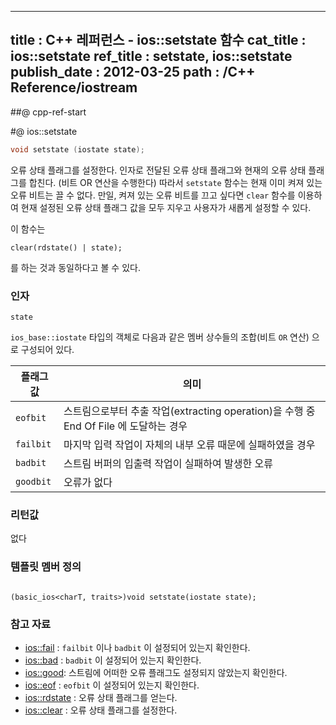----------------
title : C++ 레퍼런스 - ios::setstate 함수
cat_title :  ios::setstate
ref_title : setstate, ios::setstate
publish_date : 2012-03-25
path : /C++ Reference/iostream
--------------



##@ cpp-ref-start

#@ ios::setstate

```cpp
void setstate (iostate state);
```


오류 상태 플래그를 설정한다.
인자로 전달된 오류 상태 플래그와 현재의 오류 상태 플래그를 합친다. (비트 OR 연산을 수행한다) 따라서 `setstate` 함수는 현재 이미 켜져 있는 오류 비트는 끌 수 없다. 만일, 켜져 있는 오류 비트를 끄고 싶다면 `clear` 함수를 이용하여 현재 설정된 오류 상태 플래그 값을 모두 지우고 사용자가 새롭게 설정할 수 있다.

이 함수는

```cpp-formatted
clear(rdstate() | state);
```


를 하는 것과 동일하다고 볼 수 있다.



###  인자





`state`

`ios_base::iostate` 타입의 객체로 다음과 같은 멤버 상수들의 조합(비트 `OR` 연산) 으로 구성되어 있다.

|플래그 값|의미|
|-------|----|
|`eofbit`|스트림으로부터 추출 작업(extracting operation)을 수행 중 End Of File 에 도달하는 경우|
|`failbit`|마지막 입력 작업이 자체의 내부 오류 때문에 실패하였을 경우|
|`badbit`|스트림 버퍼의 입출력 작업이 실패하여 발생한 오류|
|`goodbit`|오류가 없다|


###  리턴값



없다



###  템플릿 멤버 정의





```cpp-formatted

(basic_ios<charT, traits>)void setstate(iostate state);
```




###  참고 자료

*  [ios::fail](http://itguru.tistory.com/165)  :  `failbit` 이나 `badbit` 이 설정되어 있는지 확인한다.
*  [ios::bad](http://itguru.tistory.com/166)  :  `badbit` 이 설정되어 있는지 확인한다.
*  [ios::good](http://itguru.tistory.com/164):  스트림에 어떠한 오류 플래그도 설정되지 않았는지 확인한다.
*  [ios::eof](http://itguru.tistory.com/167)  :  `eofbit` 이 설정되어 있는지 확인한다.
*  [ios::rdstate](http://itguru.tistory.com/171)  :  오류 상태 플래그를 얻는다.
*  [ios::clear](http://itguru.tistory.com/180)  :  오류 상태 플래그를 설정한다.